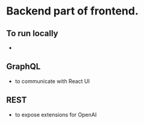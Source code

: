 # Backend part of frontend.

## To run locally
- 

## GraphQL
- to communicate with React UI

## REST
- to expose extensions for OpenAI

